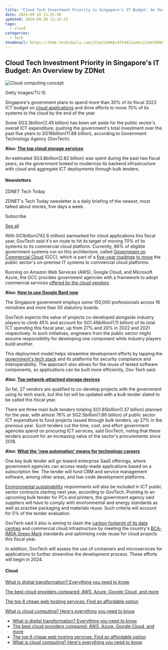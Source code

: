 ```yaml
---
title: "Cloud Tech Investment Priority in Singapore's IT Budget: An Overview by ZDNet"
date: 2024-09-19 11:25:50
updated: 2024-09-20 11:32:23
tags:
  - cloud
categories:
  - tech
thumbnail: https://thmb.techidaily.com/212e21d96bc4724d21a24c1110e599b63bc2c397e891bb1e1f9fc06be1f08b00.jpg
---
```


## Cloud Tech Investment Priority in Singapore's IT Budget: An Overview by ZDNet

![Cloud computing concept](https://www.zdnet.com/a/img/resize/fa8d694811bdc1392019da3c30c77df48394ca75/2023/05/24/6d502f2c-b6ab-4981-9081-3eda48c7f76b/gettyimages-1399936043.jpg?auto=webp&width=1280)

Getty Images/TU IS

Singapore's government plans to spend more than 30% of its fiscal 2023 ICT budget on [cloud applications](https://www.zdnet.com/article/what-is-cloud-computing-everything-you-need-to-know-about-the-cloud/) and drive efforts to move 70% of its systems to the cloud by the end of the year. 

Some SG$3.3 billion ($2.45 billion) has been set aside for the public sector's overall ICT expenditure, pushing the government's total investment over the past five years to SG$16 billion ($11.88 billion), according to Government Technology Agency (GovTech). 

**Also: [The top cloud storage services](https://www.zdnet.com/article/best-cloud-storage/)**

An estimated SG$3.8 billion ($2.82 billion) was spent during the past two fiscal years, as the government looked to modernize its backend infrastructure with cloud and aggregate ICT deployments through bulk tenders.

#### Newsletters

ZDNET Tech Today

ZDNET's Tech Today newsletter is a daily briefing of the newest, most talked about stories, five days a week.

 Subscribe

[See all](https://www.zdnet.com/newsletters/)

With SG$1 billion ($742.6 million) earmarked for cloud applications this fiscal year, GovTech said it's en route to hit its target of moving 70% of its systems to its commercial cloud platform. Currently, 66% of eligible government systems run on this architecture, called [Government on Commercial Cloud](https://www.zdnet.com/article/singapore-looks-to-reengineer-government-it-systems-with-cloud-tech-stack/) (GCC), which is part of a [five-year roadmap](https://www.developer.tech.gov.sg/products/categories/infrastructure-and-hosting/government-on-commercial-cloud/overview) [to move](https://www.zdnet.com/article/singapore-government-pushes-on-with-cloud-migration/) the public sector's on-premise IT systems to commercial cloud platforms. 

Running on Amazon Web Services (AWS), Google Cloud, and Microsoft Azure, the GCC provides government agencies with a framework to adopt commercial services [offered by the cloud vendors](https://www.zdnet.com/finance/blockchain/alibaba-cloud-eyes-web3-potential-participation-on-singapore-government-cloud/). 

**Also: [How to use Google Bard now](https://www.zdnet.com/article/how-to-use-google-bard-now/)**

The Singapore government employs some 150,000 professionals across 16 ministries and more than 50 statutory boards.

GovTech expects the value of projects co-developed alongside industry players to climb 45% and account for SG$1.49 billion ($1.11 billion) of its total ICT spending this fiscal year, up from 27% and 20% in 2022 and 2021 respectively. In such initiatives, engineers from the public sector might assume responsibility for developing one component while industry players build another. 

This deployment model helps streamline development efforts by tapping the [government's tech stack](https://www.zdnet.com/article/singapore-looks-to-reengineer-government-it-systems-with-cloud-tech-stack/) and its platforms for security compliance and interoperability. The approach also allows for the reuse of tested software components, so applications can be built more efficiently, Gov Tech said. 

**Also: [Top network-attached storage devices](https://www.zdnet.com/article/best-network-attached-storage/)**

So far, 27 vendors are qualified to co-develop projects with the government using its tech stack, but this list will be updated with a bulk tender slated to be called this fiscal year. 

There are three main bulk tenders totaling SG$1.85 billion ($1.37 billion) planned for the year, with almost 76% or SG$2.5 billion ($1.86 billion) of public sector ICT expenditure to fund projects issued through bulk tenders, up 27% in the previous year. Such tenders cut the time, cost, and effort government agencies spend on procuring ICT services, said GovTech, noting that these tenders account for an increasing value of the sector's procurements since 2018.

**Also: [What the 'new automation' means for technology careers](https://www.zdnet.com/article/what-the-new-automation-means-for-technology-careers/)**

One key bulk tender will go toward enterprise SaaS offerings, where government agencies can access ready-made applications based on a subscription fee. The tender will fund CRM and service management software, among other areas, and low-code development platforms.

[Environmental sustainability](https://www.zdnet.com/home-and-office/smart-office/singapore-firms-struggle-to-align-sustainability-goals-with-business-objectives/) requirements will also be included in ICT public sector contracts starting next year, according to GovTech. Pointing to an upcoming bulk tender for PCs and printers, the government agency said suppliers will have to comply with environmental and energy standards as well as practise packaging and materials reuse. Such criteria will account for 5% of the tender evaluation. 

GovTech said it also is aiming to slash the [carbon footprint of its data centres](https://www.zdnet.com/article/singapore-wants-only-data-centres-that-are-efficient/) and commercial cloud infrastructure by meeting the country's [BCA-IMDA Green Mark](https://www.zdnet.com/article/spore-on-track-to-green-80-percent-of-buildings-by-2030/) standards and optimising code reuse for cloud projects this fiscal year. 

In addition, GovTech will assess the use of containers and microservices for applications to further streamline the development process. These efforts will begin in 2024\. 

#### Cloud

[​What is digital transformation? Everything you need to know](https://www.zdnet.com/article/what-is-digital-transformation-everything-you-need-to-know-about-how-technology-is-reshaping/ "​What is digital transformation? Everything you need to know")

[The best cloud providers compared: AWS, Azure, Google Cloud, and more](https://www.zdnet.com/article/the-top-cloud-providers-of-2021-aws-microsoft-azure-google-cloud-hybrid-saas/ "The best cloud providers compared: AWS, Azure, Google Cloud, and more")

[The top 6 cheap web hosting services: Find an affordable option](https://www.zdnet.com/article/best-cheap-web-hosting/ "The top 6 cheap web hosting services: Find an affordable option")

[What is cloud computing? Here's everything you need to know](https://www.zdnet.com/article/what-is-cloud-computing-everything-you-need-to-know-about-the-cloud/ "What is cloud computing? Here's everything you need to know")

* [​What is digital transformation? Everything you need to know](https://www.zdnet.com/article/what-is-digital-transformation-everything-you-need-to-know-about-how-technology-is-reshaping/ "​What is digital transformation? Everything you need to know")
* [The best cloud providers compared: AWS, Azure, Google Cloud, and more](https://www.zdnet.com/article/the-top-cloud-providers-of-2021-aws-microsoft-azure-google-cloud-hybrid-saas/ "The best cloud providers compared: AWS, Azure, Google Cloud, and more")
* [The top 6 cheap web hosting services: Find an affordable option](https://www.zdnet.com/article/best-cheap-web-hosting/ "The top 6 cheap web hosting services: Find an affordable option")
* [What is cloud computing? Here's everything you need to know](https://www.zdnet.com/article/what-is-cloud-computing-everything-you-need-to-know-about-the-cloud/ "What is cloud computing? Here's everything you need to know")

<ins class="adsbygoogle"
     style="display:block"
     data-ad-format="autorelaxed"
     data-ad-client="ca-pub-7571918770474297"
     data-ad-slot="1223367746"></ins>



<ins class="adsbygoogle"
     style="display:block"
     data-ad-client="ca-pub-7571918770474297"
     data-ad-slot="8358498916"
     data-ad-format="auto"
     data-full-width-responsive="true"></ins>
